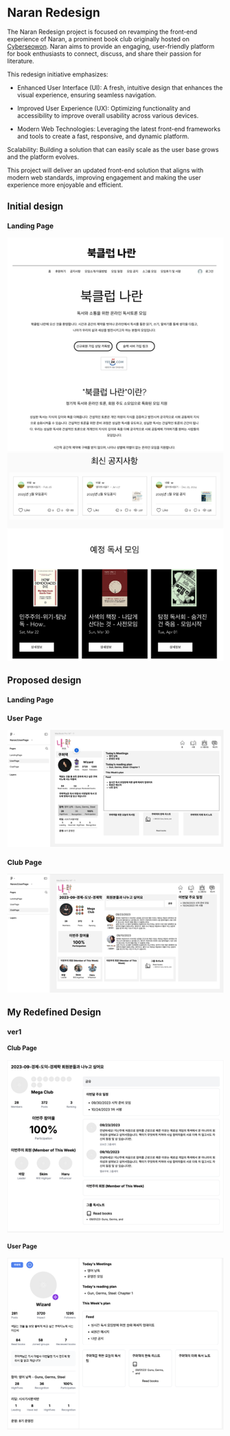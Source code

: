 # Naran Redesign

The Naran Redesign project is focused on revamping the front-end experience of Naran, a prominent book club originally hosted on [Cyberseowon](https://www.cyberseowon.com/). Naran aims to provide an engaging, user-friendly platform for book enthusiasts to connect, discuss, and share their passion for literature.

This redesign initiative emphasizes:

- Enhanced User Interface (UI): A fresh, intuitive design that enhances the visual experience, ensuring seamless navigation.

- Improved User Experience (UX): Optimizing functionality and accessibility to improve overall usability across various devices.

- Modern Web Technologies: Leveraging the latest front-end frameworks and tools to create a fast, responsive, and dynamic platform.

Scalability: Building a solution that can easily scale as the user base grows and the platform evolves.

This project will deliver an updated front-end solution that aligns with modern web standards, improving engagement and making the user experience more enjoyable and efficient.

## Initial design

### Landing Page

![img](./images/before_landing_page1_kor.png)
![img](./images/before_landing_page2_kor.png)

## Proposed design

### Landing Page

### User Page

![img](./images/figma_user_page.png)

### Club Page

![img](./images/figma_club_page.png)

## My Redefined Design

### ver1

#### Club Page

![img](./images/resign/club_page_new_ver1.png)

#### User Page

![img](./images/resign/user_page_new_ver1.png)
